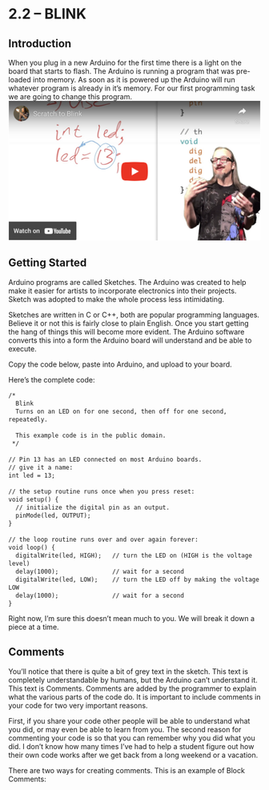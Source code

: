 # 2.2 – BLINK
## Introduction

When you plug in a new Arduino for the first time there is a light on the board that starts to flash. The Arduino is running a program that was pre-loaded into memory. As soon as it is powered up the Arduino will run whatever program is already in it’s memory. For our first programming task we are going to change this program.
[![Link to YouTube Video](https://github.com/falconphysics/electronics/blob/main/chap2/Screen%20Shot%202023-01-31%20at%208.13.09%20AM.png)](https://www.youtube.com/watch?v=ap8lc19qhoo&embeds_euri=http%3A%2F%2Fwww.highschoolmaker.com%2F&feature=emb_imp_woyt)
## Getting Started

Arduino programs are called Sketches. The Arduino was created to help make it easier for artists to incorporate electronics into their projects. Sketch was adopted to make the whole process less intimidating.

Sketches are written in C or C++, both are popular programming languages. Believe it or not this is fairly close to plain English. Once you start getting the hang of things this will become more evident. The Arduino software converts this into a form the Arduino board will understand and be able to execute.

Copy the code below, paste into Arduino, and upload to your board.

Here’s the complete code:

```
/*
  Blink
  Turns on an LED on for one second, then off for one second, repeatedly.
 
  This example code is in the public domain.
 */
 
// Pin 13 has an LED connected on most Arduino boards.
// give it a name:
int led = 13;

// the setup routine runs once when you press reset:
void setup() {                
  // initialize the digital pin as an output.
  pinMode(led, OUTPUT);     
}

// the loop routine runs over and over again forever:
void loop() {
  digitalWrite(led, HIGH);   // turn the LED on (HIGH is the voltage level)
  delay(1000);               // wait for a second
  digitalWrite(led, LOW);    // turn the LED off by making the voltage LOW
  delay(1000);               // wait for a second
}
```
Right now, I’m sure this doesn’t mean much to you. We will break it down a piece at a time.

## Comments

You’ll notice that there is quite a bit of grey text in the sketch. This text is completely understandable by humans, but the Arduino can’t understand it. This text is Comments. Comments are added by the programmer to explain what the various parts of the code do. It is important to include comments in your code for two very important reasons.

First, if you share your code other people will be able to understand what you did, or may even be able to learn from you. The second reason for commenting your code is so that you can remember why you did what you did. I don’t know how many times I’ve had to help a student figure out how their own code works after we get back from a long weekend or a vacation.

There are two ways for creating comments. This is an example of Block Comments:
